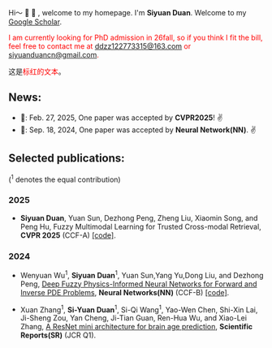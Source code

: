 Hi～ :wave: :star2: , welcome to my homepage. I'm **Siyuan Duan**. Welcome to my [Google Scholar](https://scholar.google.com/citations?hl=en&user=Zck_72MAAAAJ).

<span style="color:red;">I am currently looking for PhD admission in 26fall, so if you think I fit the bill, feel free to contact me at ddzz122773315@163.com or siyuanduancn@gmail.com.</span>


这是<span style="color:red;">标红的文本</span>。
  
## News:
+ :page_facing_up:: Feb. 27, 2025, One paper was accepted by **CVPR2025**! :v:
+ :page_facing_up:: Sep. 18, 2024, One paper was accepted by **Neural Network(NN)**. :v:


## Selected publications:
(<sup>1</sup> denotes the equal contribution)

### 2025

+ **Siyuan Duan**, Yuan Sun, Dezhong Peng, Zheng Liu, Xiaomin Song, and Peng Hu, Fuzzy Multimodal Learning for Trusted Cross-modal Retrieval, **CVPR 2025** (CCF-A) [[code]](https://github.com/siyuancncd/FUME).

### 2024

+ Wenyuan Wu<sup>1</sup>, **Siyuan Duan**<sup>1</sup>, Yuan Sun,Yang Yu,Dong Liu, and Dezhong Peng, [Deep Fuzzy Physics-Informed Neural Networks for Forward and Inverse PDE Problems](https://www.sciencedirect.com/science/article/pii/S0893608024006749), **Neural Networks(NN)** (CCF-B) [[code]](https://github.com/siyuancncd/FPINNs).


+ Xuan Zhang<sup>1</sup>, **Si-Yuan Duan**<sup>1</sup>, Si-Qi Wang<sup>1</sup>, Yao-Wen Chen, Shi-Xin Lai, Ji-Sheng Zou, Yan Cheng, Ji-Tian Guan, Ren-Hua Wu, and Xiao-Lei Zhang, [A ResNet mini architecture for brain age prediction](https://www.nature.com/articles/s41598-024-61915-5), **Scientific Reports(SR)** (JCR Q1).



<!--
**duansiyuanNB/duansiyuanNB** is a ✨ _special_ ✨ repository because its `README.md` (this file) appears on your GitHub profile.

Here are some ideas to get you started:

- 🔭 I’m currently working on ...
- 🌱 I’m currently learning ...
- 👯 I’m looking to collaborate on ...
- 🤔 I’m looking for help with ...
- 💬 Ask me about ...
- 📫 How to reach me: ...
- 😄 Pronouns: ...
- ⚡ Fun fact: ...
👋
-->
